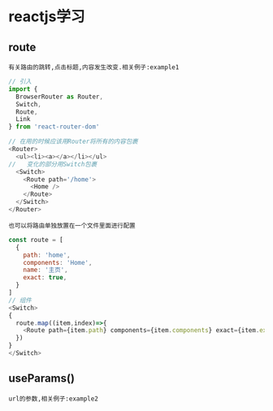 # reactjs学习  

## route 
`有关路由的跳转,点击标题,内容发生改变.相关例子:example1`  

``` javascript
// 引入 
import {
  BrowserRouter as Router,
  Switch,
  Route,
  Link
} from 'react-router-dom'

// 在用的时候应该用Router将所有的内容包裹
<Router>
  <ul><li><a></a></li></ul>
//   变化的部分用Switch包裹
  <Switch>
    <Route path='/home'>
      <Home />
    </Route>
  </Switch>
</Router>
```
`也可以将路由单独放置在一个文件里面进行配置`
```javascript
const route = [
  {
    path: 'home',
    components: 'Home',
    name: '主页',
    exact: true,
  }
]
// 组件
<Switch>
{
  route.map((item,index)=>{
    <Route path={item.path} components={item.components} exact={item.exact} key={index}>
  })
}
</Switch>
```
## useParams()
`url的参数,相关例子:example2`
